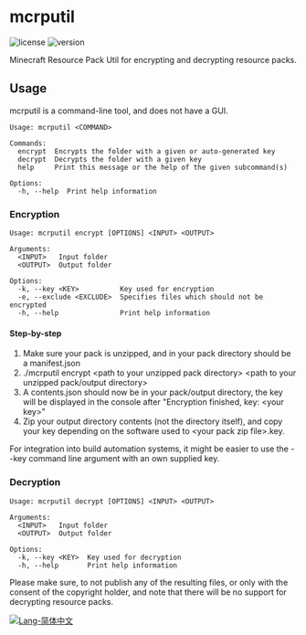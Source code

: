 # mcrputil

![license](https://img.shields.io/badge/License-Apache_2.0-blue.svg)
![version](https://img.shields.io/badge/Version-1.2.0-green.svg)

Minecraft Resource Pack Util for encrypting and decrypting resource packs.

## Usage

mcrputil is a command-line tool, and does not have a GUI.

```
Usage: mcrputil <COMMAND>

Commands:
  encrypt  Encrypts the folder with a given or auto-generated key
  decrypt  Decrypts the folder with a given key
  help     Print this message or the help of the given subcommand(s)

Options:
  -h, --help  Print help information
```

### Encryption

```
Usage: mcrputil encrypt [OPTIONS] <INPUT> <OUTPUT>

Arguments:
  <INPUT>   Input folder
  <OUTPUT>  Output folder

Options:
  -k, --key <KEY>          Key used for encryption
  -e, --exclude <EXCLUDE>  Specifies files which should not be encrypted
  -h, --help               Print help information
```

#### Step-by-step

1. Make sure your pack is unzipped, and in your pack directory should be a manifest.json
2. ./mcrputil encrypt \<path to your unzipped pack directory> \<path to your unzipped pack/output directory>
3. A contents.json should now be in your pack/output directory, the key will be displayed in the console after "Encryption finished, key: \<your key>"
4. Zip your output directory contents (not the directory itself), and copy your key depending on the software used to \<your pack zip file>.key.

For integration into build automation systems, it might be easier to use the --key command line argument with an own supplied key.

### Decryption

```
Usage: mcrputil decrypt [OPTIONS] <INPUT> <OUTPUT>

Arguments:
  <INPUT>   Input folder
  <OUTPUT>  Output folder

Options:
  -k, --key <KEY>  Key used for decryption
  -h, --help       Print help information
```

Please make sure, to not publish any of the resulting files, or only with the consent of the copyright holder, and note
that there will be no support for decrypting resource packs.

[![Lang-简体中文](https://img.shields.io/badge/Lang-%E7%AE%80%E4%BD%93%E4%B8%AD%E6%96%87-red)](README-zh_CN.md)
